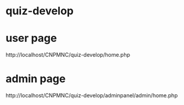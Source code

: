 # quiz-develop

# user page 
http://localhost/CNPMNC/quiz-develop/home.php

# admin page 
http://localhost/CNPMNC/quiz-develop/adminpanel/admin/home.php